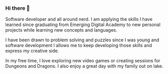 ### Hi there 👋

<!--
**jcolago/jcolago** is a ✨ _special_ ✨ repository because its `README.md` (this file) appears on your GitHub profile.

Here are some ideas to get you started:

- 🔭 I’m currently working on ...
- 🌱 I’m currently learning ...
- 👯 I’m looking to collaborate on ...
- 🤔 I’m looking for help with ...
- 💬 Ask me about ...
- 📫 How to reach me: ...
- 😄 Pronouns: ...
- ⚡ Fun fact: ...
-->
Software developer and all around nerd. I am applying the skills I have learned since graduating from Emerging Digital Academy to new personal projects while learning new concepts and languages.

I have been drawn to problem solving and puzzles since I was young and software development l allows me to keep developing those skills and express my creative side.

In my free time, I love exploring new video games or creating sessions for Dungeons and Dragons. I also enjoy a great day with my family out on lake.

